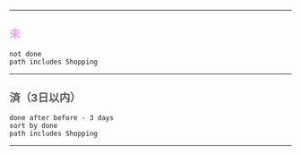 
---
<h2 style="color: #ee99ff;font-size:1.2rem">未</h2>

```tasks
not done
path includes Shopping
```


---
<h2 style="color: #555;font-size:1.2rem">済（3日以内）</h2>


```tasks
done after before - 3 days
sort by done
path includes Shopping
```



---
